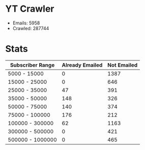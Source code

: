 # YT Crawler
- Emails: 5958
- Crawled: 287744

# Stats
| Subscriber Range  | Already Emailed | Not Emailed |
|-------|-------|-------|
| 5000 - 15000 | 0 | 1387 |
| 15000 - 25000 | 0 | 646 |
| 25000 - 35000 | 47 | 391 |
| 35000 - 50000 | 148 | 326 |
| 50000 - 75000 | 140 | 374 |
| 75000 - 100000 | 176 | 212 |
| 100000 - 300000 | 62 | 1163 |
| 300000 - 500000 | 0 | 421 |
| 500000 - 1000000 | 0 | 465 |
